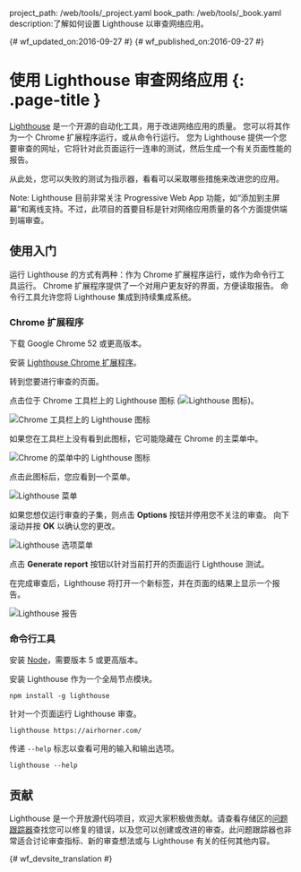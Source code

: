 project_path: /web/tools/_project.yaml
book_path: /web/tools/_book.yaml
description:了解如何设置 Lighthouse 以审查网络应用。

{# wf_updated_on:2016-09-27 #}
{# wf_published_on:2016-09-27 #}

# 使用 Lighthouse 审查网络应用 {: .page-title }

[Lighthouse](https://github.com/GoogleChrome/lighthouse) 是一个开源的自动化工具，用于改进网络应用的质量。
您可以将其作为一个 Chrome 扩展程序运行，或从命令行运行。
您为 Lighthouse 提供一个您要审查的网址，它将针对此页面运行一连串的测试，然后生成一个有关页面性能的报告。

从此处，您可以失败的测试为指示器，看看可以采取哪些措施来改进您的应用。


Note: Lighthouse 目前非常关注 Progressive Web App 功能，如“添加到主屏幕”和离线支持。不过，此项目的首要目标是针对网络应用质量的各个方面提供端到端审查。

## 使用入门

运行 Lighthouse 的方式有两种：作为 Chrome 扩展程序运行，或作为命令行工具运行。
Chrome 扩展程序提供了一个对用户更友好的界面，方便读取报告。
命令行工具允许您将 Lighthouse 集成到持续集成系统。


###  Chrome 扩展程序

下载 Google Chrome 52 或更高版本。

安装 [Lighthouse Chrome 扩展程序](https://chrome.google.com/webstore/detail/lighthouse/blipmdconlkpinefehnmjammfjpmpbjk)。

转到您要进行审查的页面。

点击位于 Chrome 工具栏上的 Lighthouse 图标 (![Lighthouse 图标](images/lighthouse-icon-16.png))。


![Chrome 工具栏上的 Lighthouse 图标](images/icon-on-toolbar.png)

如果您在工具栏上没有看到此图标，它可能隐藏在 Chrome 的主菜单中。


![Chrome 的菜单中的 Lighthouse 图标](images/icon-in-menu.png)

点击此图标后，您应看到一个菜单。

![Lighthouse 菜单](images/menu.png)

如果您想仅运行审查的子集，则点击 **Options** 按钮并停用您不关注的审查。
向下滚动并按 **OK** 以确认您的更改。


![Lighthouse 选项菜单](images/options.png)

点击 **Generate report** 按钮以针对当前打开的页面运行 Lighthouse 测试。


在完成审查后，Lighthouse 将打开一个新标签，并在页面的结果上显示一个报告。


![Lighthouse 报告](images/report.png)

### 命令行工具

安装 [Node](https://nodejs.org)，需要版本 5 或更高版本。

安装 Lighthouse 作为一个全局节点模块。

    npm install -g lighthouse

针对一个页面运行 Lighthouse 审查。

    lighthouse https://airhorner.com/

传递 `--help` 标志以查看可用的输入和输出选项。

    lighthouse --help

## 贡献

Lighthouse 是一个开放源代码项目，欢迎大家积极做贡献。请查看存储区的[问题跟踪器](https://github.com/GoogleChrome/lighthouse/issues)查找您可以修复的错误，以及您可以创建或改进的审查。此问题跟踪器也非常适合讨论审查指标、新的审查想法或与 Lighthouse 有关的任何其他内容。






{# wf_devsite_translation #}
